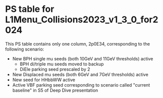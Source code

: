 # PS table for L1Menu_Collisions2023_v1_3_0_for2024

This PS table contains only one column, 2p0E34, corresponding to the following scenario:
   - New BPH single mu seeds (both 10GeV and 11GeV thresholds) active
      - BPH di/triple mu seeds moved to backup
      - DiEle parking seed prescaled by 2 
   - New Displaced mu seeds (both 6GeV and 7GeV thresholds) active
   - New seed for HHbbWW active
   - Active VBF parking seed corresponding to scenario called "current baseline" in S5 of Deep Dive presentation
